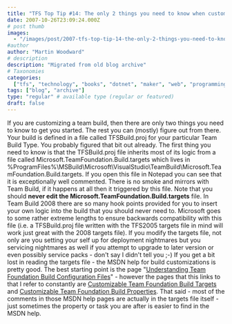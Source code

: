```yaml
---
title: "TFS Top Tip #14: The only 2 things you need to know when customizing Team Build"
date: 2007-10-26T23:09:24.000Z
# post thumb
images:
  - "/images/post/2007-tfs-top-tip-14-the-only-2-things-you-need-to-know-when-customizing-team-build.jpg"
#author
author: "Martin Woodward"
# description
description: "Migrated from old blog archive"
# Taxonomies
categories:
  ["tfs", "technology", "books", "dotnet", "maker", "web", "programming"]
tags: ["blog", "archive"]
type: "regular" # available type (regular or featured)
draft: false
---
```


If you are customizing a team build, then there are only two things you need to know to get you started. The rest you can (mostly) figure out from there. Your build is defined in a file called TFSBuild.proj for your particular Team Build Type. You probably figured that bit out already. The first thing you need to know is that the TFSBuild.proj file inherits most of its logic from a file called Microsoft.TeamFoundation.Build.targets which lives in
%ProgramFiles%\MSBuild\Microsoft\VisualStudio\TeamBuild\Microsoft.TeamFoundation.Build.targets.
If you open this file in Notepad you can see that it is exceptionally well commented. There is no smoke and mirrors with Team Build, if it happens at all then it triggered by this file. Note that you should **never edit the Microsoft.TeamFoundation.Build.targets** file. In Team Build 2008 there are so many hook points provided for you to insert your own logic into the build that you should never need to. Microsoft goes to some rather extreme lengths to ensure backwards compatibility with this file (i.e. a TFSBuild.proj file written with the TFS2005 targets file in mind will work just great with the 2008 targets file). If you modify the targets file, not only are you setting your self up for deployment nightmares but you servicing nightmares as well if you attempt to upgrade to later version or even possibly service packs - don't say I didn't tell you ;-) If you get a bit lost in reading the targets file - the MSDN help for build customizations is pretty good. The best starting point is the page "[Understanding Team Foundation Build Configuration Files](<http://msdn2.microsoft.com/en-us/library/ms400710(VS.90).aspx>)" - however the pages that this links to that I refer to constantly are [Customizable Team Foundation Build Targets](<http://msdn2.microsoft.com/aa337604(VS.90).aspx>) and [Customizable Team Foundation Build Properties](<http://msdn2.microsoft.com/aa337598(VS.90).aspx>). That said - most of the comments in those MSDN help pages are actually in the targets file itself - just sometimes the property or task you are after is easier to find in the MSDN help.
